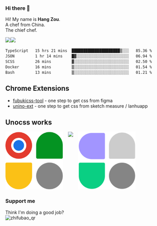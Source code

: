 ### Hi there 👋

Hi! My name is **Hang Zou**.  
A chef from China.  
The chief chef.

<img align="" width="57.5%" src="https://github-readme-stats.vercel.app/api?username=zouhangwithsweet&hide_title=true&hide_border=true&show_icons=true&include_all_commits=true&line_height=21" /><img align="" width="42.4%" src="https://github-readme-stats.vercel.app/api/top-langs/?username=zouhangwithsweet&hide_title=true&hide_border=true&layout=compact" />

<!--START_SECTION:waka-->

```txt
TypeScript   15 hrs 21 mins  █████████████████████▒░░░   85.36 %
JSON         1 hr 14 mins    █▓░░░░░░░░░░░░░░░░░░░░░░░   06.94 %
SCSS         26 mins         ▓░░░░░░░░░░░░░░░░░░░░░░░░   02.50 %
Docker       16 mins         ▒░░░░░░░░░░░░░░░░░░░░░░░░   01.54 %
Bash         13 mins         ▒░░░░░░░░░░░░░░░░░░░░░░░░   01.21 %
```

<!--END_SECTION:waka-->

## Chrome Extensions

- [fubukicss-tool](https://chromewebstore.google.com/detail/fubukicss-tool/behnfolmiinfhphfdolomedncdnogcim?hl=en&authuser=0) - one step to get css from figma
- [unino-ext](https://chromewebstore.google.com/detail/unino-ext/jjilnneecgfmdgamdodfmlmkknbcoekp?hl=en&authuser=0) - one step to get css from sketch measure / lanhuapp

## Unocss works

<div style="display: flex; gap: 16px">
  <a href="https://uno-ext-releases.zouhangoo7241.workers.dev/" style="text-decoration: none;">
    <img src="https://raw.githubusercontent.com/zouhangwithsweet/zouhangwithsweet/71a912567425ae7a48292b5cb69efa26ab40cd79/uno-ext.svg" width="180" />
  </a>
  <a href="https://github.com/fisand/unocss-preset-shadcn" style="text-decoration: none;">
    <img src="https://github.com/fisand/unocss-preset-shadcn/raw/main/public/logo.svg" width="180" />
  </a>
  <a href="https://www.figma.com/community/plugin/1309119336695586856/to-unocss" style="text-decoration: none;">
    <img src="./figma-to-unocss.svg" width="180" />
  </a>
</div>

### Support me

Think I'm doing a good job?  
![zhifubao_qr](https://github.com/user-attachments/assets/e99fa7a2-1127-4e25-871d-14b32aa7a775)

